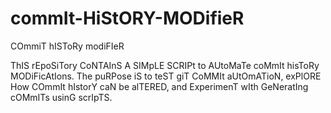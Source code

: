 # commIt-HiStORY-MODifieR
COmmiT hISToRy modiFIeR

ThIS rEpoSiTory CoNTAInS A SIMpLE SCRIPt to AUtoMaTe coMmIt hisToRy MODiFicAtIons. The puRPose iS to teST giT CoMMIt aUtOmATioN, exPlORE How COmmIt hIstorY caN be alTERED, and ExperimenT wIth GeNeratIng cOMmITs usinG scrIpTS.

